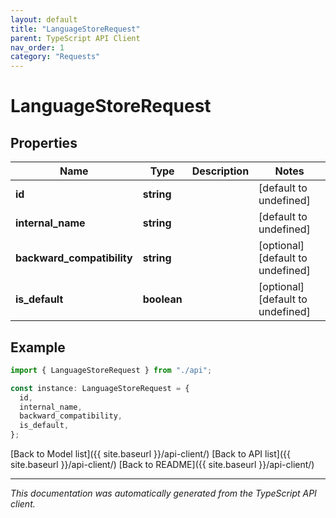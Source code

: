 ```yaml
---
layout: default
title: "LanguageStoreRequest"
parent: TypeScript API Client
nav_order: 1
category: "Requests"
---
```


# LanguageStoreRequest

## Properties

| Name                       | Type        | Description | Notes                             |
| -------------------------- | ----------- | ----------- | --------------------------------- |
| **id**                     | **string**  |             | [default to undefined]            |
| **internal_name**          | **string**  |             | [default to undefined]            |
| **backward_compatibility** | **string**  |             | [optional] [default to undefined] |
| **is_default**             | **boolean** |             | [optional] [default to undefined] |

## Example

```typescript
import { LanguageStoreRequest } from "./api";

const instance: LanguageStoreRequest = {
  id,
  internal_name,
  backward_compatibility,
  is_default,
};
```

[Back to Model list]({{ site.baseurl }}/api-client/) [Back to API list]({{ site.baseurl }}/api-client/) [Back to README]({{ site.baseurl }}/api-client/)

---

_This documentation was automatically generated from the TypeScript API client._
